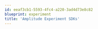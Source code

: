 ```yaml
---
id: eeaf3cb1-5593-4fc4-a220-3ad4d73e8c82
blueprint: experiment
title: 'Amplitude Experiment SDKs'
---
```

